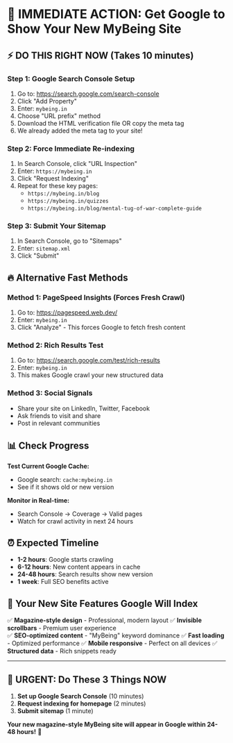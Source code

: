 # 🚀 IMMEDIATE ACTION: Get Google to Show Your New MyBeing Site

## ⚡ **DO THIS RIGHT NOW (Takes 10 minutes)**

### **Step 1: Google Search Console Setup**
1. Go to: https://search.google.com/search-console
2. Click "Add Property" 
3. Enter: `mybeing.in`
4. Choose "URL prefix" method
5. Download the HTML verification file OR copy the meta tag
6. We already added the meta tag to your site!

### **Step 2: Force Immediate Re-indexing**
1. In Search Console, click "URL Inspection"
2. Enter: `https://mybeing.in`
3. Click "Request Indexing" 
4. Repeat for these key pages:
   - `https://mybeing.in/blog`
   - `https://mybeing.in/quizzes`
   - `https://mybeing.in/blog/mental-tug-of-war-complete-guide`

### **Step 3: Submit Your Sitemap**
1. In Search Console, go to "Sitemaps"
2. Enter: `sitemap.xml`
3. Click "Submit"

## 🔥 **Alternative Fast Methods**

### **Method 1: PageSpeed Insights (Forces Fresh Crawl)**
1. Go to: https://pagespeed.web.dev/
2. Enter: `mybeing.in`
3. Click "Analyze" - This forces Google to fetch fresh content

### **Method 2: Rich Results Test**
1. Go to: https://search.google.com/test/rich-results
2. Enter: `mybeing.in`
3. This makes Google crawl your new structured data

### **Method 3: Social Signals**
- Share your site on LinkedIn, Twitter, Facebook
- Ask friends to visit and share
- Post in relevant communities

## 📊 **Check Progress**

**Test Current Google Cache:**
- Google search: `cache:mybeing.in`
- See if it shows old or new version

**Monitor in Real-time:**
- Search Console → Coverage → Valid pages
- Watch for crawl activity in next 24 hours

## ⏰ **Expected Timeline**

- **1-2 hours**: Google starts crawling
- **6-12 hours**: New content appears in cache
- **24-48 hours**: Search results show new version
- **1 week**: Full SEO benefits active

## 🎯 **Your New Site Features Google Will Index**

✅ **Magazine-style design** - Professional, modern layout
✅ **Invisible scrollbars** - Premium user experience  
✅ **SEO-optimized content** - "MyBeing" keyword dominance
✅ **Fast loading** - Optimized performance
✅ **Mobile responsive** - Perfect on all devices
✅ **Structured data** - Rich snippets ready

---

## 🚨 **URGENT: Do These 3 Things NOW**

1. **Set up Google Search Console** (10 minutes)
2. **Request indexing for homepage** (2 minutes)  
3. **Submit sitemap** (1 minute)

**Your new magazine-style MyBeing site will appear in Google within 24-48 hours!** 🌟
